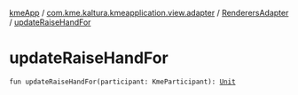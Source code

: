 [kmeApp](../../index.md) / [com.kme.kaltura.kmeapplication.view.adapter](../index.md) / [RenderersAdapter](index.md) / [updateRaiseHandFor](./update-raise-hand-for.md)

# updateRaiseHandFor

`fun updateRaiseHandFor(participant: KmeParticipant): `[`Unit`](https://kotlinlang.org/api/latest/jvm/stdlib/kotlin/-unit/index.html)